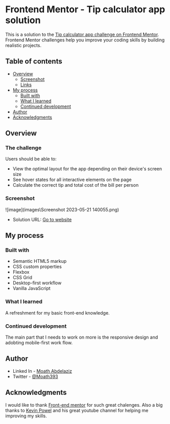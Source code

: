 # Frontend Mentor - Tip calculator app solution

This is a solution to the [Tip calculator app challenge on Frontend Mentor](https://www.frontendmentor.io/challenges/tip-calculator-app-ugJNGbJUX). Frontend Mentor challenges help you improve your coding skills by building realistic projects.

## Table of contents

- [Overview](#overview)
  - [Screenshot](#screenshot)
  - [Links](#links)
- [My process](#my-process)
  - [Built with](#built-with)
  - [What I learned](#what-i-learned)
  - [Continued development](#continued-development)
- [Author](#author)
- [Acknowledgments](#acknowledgments)

## Overview

### The challenge

Users should be able to:

- View the optimal layout for the app depending on their device's screen size
- See hover states for all interactive elements on the page
- Calculate the correct tip and total cost of the bill per person

### Screenshot

![image](images\Screenshot 2023-05-21 140055.png)

- Solution URL: [Go to website](https://moath-coe.github.io/TipCalc/)

## My process

### Built with

- Semantic HTML5 markup
- CSS custom properties
- Flexbox
- CSS Grid
- Desktop-first workflow
- Vanilla JavaScript

### What I learned

A refreshment for my basic front-end knowledge.

### Continued development

The main part that I needs to work on more is the responsive design and adobting mobile-first work flow.

## Author

- Linked In - [Moath Abdelaziz](https://www.linkedin.com/in/moaz-abdelaziz-7a8461236/)
- Twitter - [@Moath393](https://twitter.com/Moath393)

## Acknowledgments

I would like to thank [Front-end mentor](https://www.frontendmentor.io/) for such great chalenges. Also a big thanks to [Kevin Powel](https://www.youtube.com/@KevinPowell) and his great youtube channel for helping me improving my skills.
